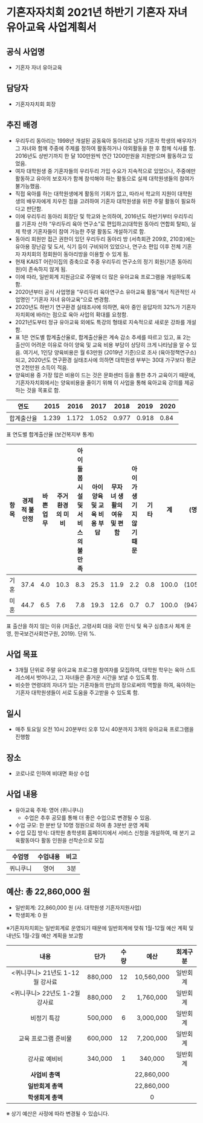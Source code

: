기혼자자치회 2021년 하반기 기혼자 자녀 유아교육 사업계획서
===

## 공식 사업명
- 기혼자 자녀 유아교육 

## 담당자
- 기혼자자치회 회장

## 추진 배경
- 우리두리 동아리는 1998년 개설된 공동육아 동아리로 남자 기혼자 학생의 배우자가 그 자녀와 함께 주중에 주제를 정하여 활동하거나 야외활동을 한 후 함께 식사를 함. 2016년도 상반기까지 한 달 100만원씩 연간 1200만원을 지원받으며 활동하고 있었음.
- 여자 대학원생 중 기혼자들의 우리두리 가입 수요가 지속적으로 있었으나, 주중에만 활동하고 유아의 보호자가 함께 참석해야 하는 활동으로 실제 대학원생들의 참여가 불가능했음.
- 직접 육아를 하는 대학원생에게 활동의 기회가 없고, 따라서 학교의 지원이 대학원생의 배우자에게 치우친 점을 고려하여 기혼자 대학원생을 위한 주말 활동이 필요하다고 판단함.
- 이에 우리두리 동아리 회장단 및 학교와 논의하여, 2016년도 하반기부터 우리두리를 기혼자 산하 “우리두리 육아 연구소”로 편입하고(대학원 동아리 연합회 탈퇴), 실제 학생 기혼자들이 참여 가능한 주말 활동도 개설하기로 함.
- 동아리 회원만 접근 권한이 있던 우리두리 동아리 방 (서측회관 209호, 210호)에는 유아용 장난감 및 도서, 식기 등이 구비되어 있었으나, 연구소 편입 이후 전체 기혼자 자치회의 정회원이 동아리방을 이용할 수 있게 됨.
- 현재 KAIST 어린이집의 증축으로 주중 우리두리 연구소의 정기 회원(기존 동아리원)이 존속하지 않게 됨.
- 이에 따라, 일반회계 지원금으로 주말에 더 많은 유아교육 프로그램을 개설하도록 함.
- 2020년부터 공식 사업명을 “우리두리 육아연구소 유아교육 활동“에서 직관적인 사업명인 ”기혼자 자녀 유아교육“으로 변경함.
- 2020년도 하반기 연구환경 실태조사에 의하면, 육아 중인 응답자의 32%가 기혼자자치회에 바라는 점으로 육아 사업의 확대를 요청함.
- 2021년도부터 정규 유아교육 외에도 특강의 형태로 지속적으로 새로운 강좌를 개설함.
- 표 1은 연도별 합계출산율로, 합계출산율은 계속 감소 추세를 따르고 있고, 표 2는 출산이 어려운 이유로 아이 양육 및 교육 비용 부담이 상당히 크게 나타남을 알 수 있음. 여기서, 1인당 양육비용은 월 63만원 (2019년 기준)으로 조사 (육아정책연구소)되고, 2020년도 연구환경 실태조사에 의하면 대학원생 부부는 30대 가구보다 평균 연 2천만원 소득이 적음.
- 양육비용 중 가장 많은 비용이 드는 것은 문화센터 등을 통한 추가 교육이기 때문에, 기혼자자치회에서는 양육비용을 줄이기 위해 이 사업을 통해 육아교육 강의를 제공하는 것을 목표로 함.

|   연도  |   2015  |   2016  |   2017  |   2018  |   2019  |   2020  |
|---|---|---|---|---|---|---|
|   합계출산율  |   1.239  |   1.172  |   1.052  |   0.977  |   0.918  |   0.84  |

표  연도별 합계출산율 (보건복지부 통계)

|   항목  |   경제적 불안정  |   바쁜 업무  |   주거환경의 미비  |   아이 돌봄 시설 및 서비스의 불만족  |   아이 양육 및 교육 비용 부담  |   무자녀 생활의 여유 및 편함  |   아이가 생기지 않기 때문  |   기타  |   계  |   (명)  |
|---|---|---|---|---|---|---|---|---|---|---|
|   기혼  |   37.4  |   4.0  |   10.3  |   8.3  |   25.3  |   11.9  |   2.2  |   0.8  |   100.0  |   (1053)  |
|   미혼  |   44.7  |   6.5  |   7.6  |   7.8  |   19.3  |   12.6  |   0.7  |   0.7  |   100.0  |   (947)  |

표  출산을 하지 않는 이유 (저출산, 고령사회 대응 국민 인식 및 욕구 심층조사 체계 운영, 한국보건사회연구원, 2019). 단위 %.


## 사업 목표
- 3개월 단위로 주말 유아교육 프로그램 참여자를 모집하여, 대학원 학우는 육아 스트레스에서 벗어나고, 그 자녀들은 즐거운 시간을 보낼 수 있도록 함.
- 비슷한 연령대의 자녀가 있는 기혼자들의 만남의 장으로써의 역할을 하여, 육아하는 기혼자 대학원생들이 서로 도움을 주고받을 수 있도록 함.

## 일시
- 매주 토요일 오전 10시 20분부터 오후 12시 40분까지 3개의 유아교육 프로그램을 진행함

## 장소
- 코로나로 인하여 비대면 화상 수업

## 사업 내용
- 유아교육 주제: 영어 (퀴니쿠니)
  - 수업은 추후 공모를 통해 더 좋은 수업으로 변경될 수 있음.
- 수업 규모: 한 분반 당 10명 정원으로 하여 총 3분반 운영 계획
- 수업 모집 방식: 대학원 총학생회 홈페이지에서 서비스 신청을 개설하여, 매 분기 교육활동마다 활동 인원을 선착순으로 모집

| 수업명 | 수업내용 | 비고 | 
|:---:|:---:|:---:|
|   퀴니쿠니 |  영어  |   3분 |

## 예산: 총 22,860,000 원
- 일반회계: 22,860,000 원 (사. 대학원생 기혼자지원사업)
- 학생회계: 0 원 

※기혼자자치회는 일반회계로 운영되기 때문에 일반회계에 맞춰 1월-12월 예산 계획 및 내년도 1월-2월 예산 계획을 보고함

| **내용** | **단가** | **수량** | **예산** | **회계구분** | 
|:---:|:---:|:---:|:---:|:---:| 
|   <퀴니쿠니> 21년도 1-12월 강사료  |   880,000  |   12  |   10,560,000  |   일반회계  |
|   <퀴니쿠니> 22년도 1-2월 강사료  |   880,000  |   2  |   1,760,000  |   일반회계  |  
|   비정기 특강  |   500,000  |   6  |   3,000,000  |   일반회계  |
|   교육 프로그램 준비물  |   600,000  |   12  |   7,200,000  |   일반회계  |
|   강사료 예비비  |   340,000  |   1  |   340,000  |   일반회계  |
| **사업비 총액** |  |  |  22,860,000 | |
| **일반회계 총액** |  |  | 22,860,000 | |
| **학생회계 총액** |  |  | 0 | |

※ 상기 예산은 사정에 따라 변경될 수 있습니다.

